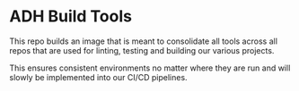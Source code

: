 # ADH Build Tools

This repo builds an image that is meant to consolidate all tools across all repos that are used for linting, testing and building our various projects.

This ensures consistent environments no matter where they are run and will slowly be implemented into our CI/CD pipelines.
